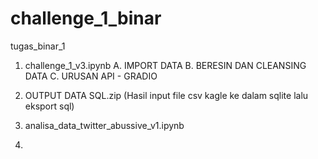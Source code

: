 # challenge_1_binar
tugas_binar_1

1. challenge_1_v3.ipynb 
  A. IMPORT DATA
  B. BERESIN DAN CLEANSING DATA
  C. URUSAN API - GRADIO
  
2. OUTPUT DATA SQL.zip (Hasil input file csv kagle ke dalam sqlite lalu eksport sql)

3. analisa_data_twitter_abussive_v1.ipynb

4. 
